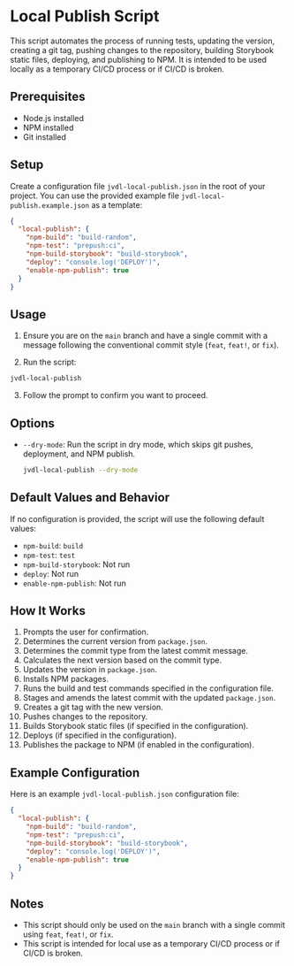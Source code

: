 # Local Publish Script

This script automates the process of running tests, updating the version, creating a git tag, pushing changes to the repository, building Storybook static files, deploying, and publishing to NPM. It is intended to be used locally as a temporary CI/CD process or if CI/CD is broken.

## Prerequisites

- Node.js installed
- NPM installed
- Git installed

## Setup

Create a configuration file `jvdl-local-publish.json` in the root of your project. You can use the provided example file `jvdl-local-publish.example.json` as a template:

  ```json
  {
    "local-publish": {
      "npm-build": "build-random",
      "npm-test": "prepush:ci",
      "npm-build-storybook": "build-storybook",
      "deploy": "console.log('DEPLOY')",
      "enable-npm-publish": true
    }
  }
  ```

## Usage

1. Ensure you are on the `main` branch and have a single commit with a message following the conventional commit style (`feat`, `feat!`, or `fix`).

2. Run the script:

  ```sh
  jvdl-local-publish
  ```

3. Follow the prompt to confirm you want to proceed.

## Options

- `--dry-mode`: Run the script in dry mode, which skips git pushes, deployment, and NPM publish.

  ```sh
  jvdl-local-publish --dry-mode
  ```

## Default Values and Behavior

If no configuration is provided, the script will use the following default values:

- `npm-build`: `build`
- `npm-test`: `test`
- `npm-build-storybook`: Not run
- `deploy`: Not run
- `enable-npm-publish`: Not run

## How It Works

1. Prompts the user for confirmation.
2. Determines the current version from `package.json`.
3. Determines the commit type from the latest commit message.
4. Calculates the next version based on the commit type.
5. Updates the version in `package.json`.
6. Installs NPM packages.
7. Runs the build and test commands specified in the configuration file.
8. Stages and amends the latest commit with the updated `package.json`.
9. Creates a git tag with the new version.
10. Pushes changes to the repository.
11. Builds Storybook static files (if specified in the configuration).
12. Deploys (if specified in the configuration).
13. Publishes the package to NPM (if enabled in the configuration).

## Example Configuration

Here is an example `jvdl-local-publish.json` configuration file:

```json
{
  "local-publish": {
    "npm-build": "build-random",
    "npm-test": "prepush:ci",
    "npm-build-storybook": "build-storybook",
    "deploy": "console.log('DEPLOY')",
    "enable-npm-publish": true
  }
}
```

## Notes

- This script should only be used on the `main` branch with a single commit using `feat`, `feat!`, or `fix`.
- This script is intended for local use as a temporary CI/CD process or if CI/CD is broken.

